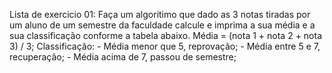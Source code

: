 Lista de exercicio 01:
Faça um algoritimo que dado as 3 notas tiradas por um aluno de um semestre da faculdade calcule e imprima a sua média e a sua classificação conforme a tabela abaixo.  Média = (nota 1 + nota 2 + nota 3) / 3;  Classificação: - Média menor que 5, reprovação; - Média entre 5 e 7, recuperação; - Média acima de 7, passou de semestre; 
